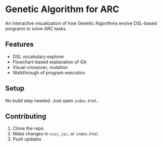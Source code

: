 # Genetic Algorithm for ARC

An interactive visualization of how Genetic Algorithms evolve DSL-based programs to solve ARC tasks.

## Features
- DSL vocabulary explorer
- Flowchart-based explanation of GA
- Visual crossover, mutation
- Walkthrough of program execution

## Setup
No build step needed. Just open `index.html`.

## Contributing
1. Clone the repo
2. Make changes in `css/`, `js/`, or `index.html`
3. Push updates


